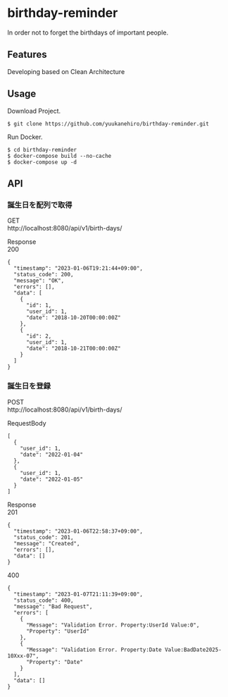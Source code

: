 # birthday-reminder
 In order not to forget the birthdays of important people.

## Features
 Developing based on Clean Architecture
## Usage
 Download Project.
```bash:
$ git clone https://github.com/yuukanehiro/birthday-reminder.git
```
 Run Docker.
```bash:
$ cd birthday-reminder
$ docker-compose build --no-cache
$ docker-compose up -d
```

## API

### 誕生日を配列で取得
GET  
http://localhost:8080/api/v1/birth-days/
  
Response  
200
```json:
{
  "timestamp": "2023-01-06T19:21:44+09:00",
  "status_code": 200,
  "message": "OK",
  "errors": [],
  "data": [
    {
      "id": 1,
      "user_id": 1,
      "date": "2018-10-20T00:00:00Z"
    },
    {
      "id": 2,
      "user_id": 1,
      "date": "2018-10-21T00:00:00Z"
    }
  ]
}
```

### 誕生日を登録
POST  
http://localhost:8080/api/v1/birth-days/  
  
RequestBody
```json:
[
  {
    "user_id": 1,
    "date": "2022-01-04"
  },
  {
    "user_id": 1,
    "date": "2022-01-05"
  }
]
```
Response  
201
```json:
{
  "timestamp": "2023-01-06T22:58:37+09:00",
  "status_code": 201,
  "message": "Created",
  "errors": [],
  "data": []
}
```
400
```
{
  "timestamp": "2023-01-07T21:11:39+09:00",
  "status_code": 400,
  "message": "Bad Request",
  "errors": [
    {
      "Message": "Validation Error. Property:UserId Value:0",
      "Property": "UserId"
    },
    {
      "Message": "Validation Error. Property:Date Value:BadDate2025-10Xxx-07",
      "Property": "Date"
    }
  ],
  "data": []
}
```